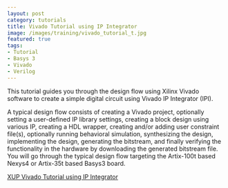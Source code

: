 ```yaml
---
layout: post
category: tutorials
title: Vivado Tutorial using IP Integrator
image: /images/training/vivado_tutorial_t.jpg
featured: true
tags: 
- Tutorial
- Basys 3
- Vivado
- Verilog 
---
```

This tutorial guides you through the design flow using Xilinx Vivado software to create a simple digital circuit using Vivado IP Integrator (IPI). 


A typical design flow consists of creating a Vivado project, optionally setting a user-defined IP library settings, creating a block design using various IP, creating a HDL wrapper, creating and/or adding user constraint file(s), optionally running behavioral simulation, synthesizing the design, implementing the design, generating the bitstream, and finally verifying the functionality in the hardware by downloading the generated bitstream file. You will go through the typical design flow targeting the Artix-100t based Nexys4 or Artix-35t based Basys3 board. 

[XUP Vivado Tutorial using IP Integrator](http://www.xilinx.com/support/documentation/university/Vivado-Teaching/Digital-Design/2014x/docs-pdf/Vivado_tutorial.pdf)
